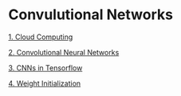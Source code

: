 # Convulutional Networks

[1. Cloud Computing](1.Cloud-Computing/README.md)

[2. Convolutional Neural Networks](2.Convolutional-Neural-Networks/README.md)

[3. CNNs in Tensorflow](3.CNNs-in-Tensorflow/README.md)

[4. Weight Initialization](4.Weight-Initialization/README.md)